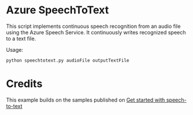# Azure SpeechToText
This script implements continuous speech recognition from an audio file using the Azure Speech Service. It continuously writes recognized speech to a text file.

Usage: 
```sh
python speechtotext.py audioFile outputTextFile
```
# Credits
This example builds on the samples published on [Get started with speech-to-text](https://docs.microsoft.com/en-us/azure/cognitive-services/speech-service/get-started-speech-to-text?tabs=windowsinstall&pivots=programming-language-python)